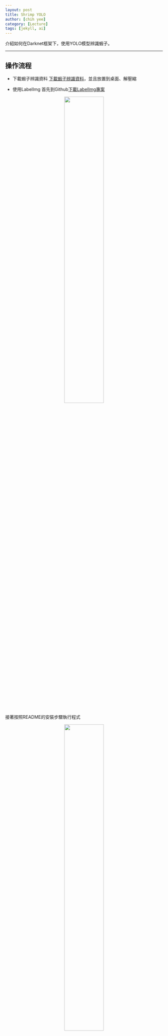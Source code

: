 ```yaml
---
layout: post
title: Shrimp YOLO
author: [chih yee]
category: [Lecture]
tags: [jekyll, ai]
---
```


介紹如何在Darknet框架下，使用YOLO模型辨識蝦子。

---
## 操作流程

* 下載蝦子辨識資料
  [下載蝦子辨識資料](https://drive.google.com/file/d/1C6Tus2PqsEpgVPhhVqb5LIFOMQbv9q8S/view?usp=sharing)，並且放置到桌面、解壓縮

* 使用LabelImg
  首先到Github[下載LabelImg專案](https://github.com/tzutalin/labelImg)
<p align="center"><img src="![image](https://user-images.githubusercontent.com/80897253/210181194-97931f41-5587-4a75-91a8-1b54229c2064.png)" width="50%" height="50%"></p>
  接著按照README的安裝步驟執行程式
<p align="center"><img src="![image](https://user-images.githubusercontent.com/80897253/210181243-76979885-9067-46a4-b704-4798db1ade55.png)" width="50%" height="50%"></p>









<p align="center"><img src=" " width="50%" height="50%"></p>



* GPU Server
<p align="center"><img src="https://www.leadtek.com/images/news/20190527_1_en.jpg" width="50%" height="50%"></p>

* GPU Workstation
<p align="center"><img src="https://www.nvidia.com/content/dam/en-zz/Solutions/Data-Center/dgx-station-a100/nvidia-dgx-station-og.jpg" width="80%" height="80%"></p>

* GPU PC
<table>
<tr>
<td><img src="https://upload.wikimedia.org/wikipedia/commons/9/96/Quad-GeForce-GTX-Titan-Black-Ultimate-GPU-Gaming-Computer.png"></td>
<td><img src="https://media.zenfs.com/en/techradar_949/bc146508a6d089d94ed89057a96c60df"></td>
</tr>
</table>

* Embedded Systems
![](https://www.nvidia.com/content/dam/en-zz/Solutions/intelligent-machines/embedded-systems/jetson-commercial-journey-og.jpg)

---
## AI chips
### [Top 10 Gamechanger of AI Chips Industry to Know in 2022](https://industrywired.com/top-10-gamechanger-of-ai-chips-industry-to-know-in-2022/)
* **IBM** released its “neuromorphic chip” TrueNorth AI in 2014. TrueNorth includes 5 four billion transistors, 1 million neurons, and 256 million synapses.<br>
“What we’ve done with the Telum chip is we’ve completely re-architected how these caches work to keep a lot more data a lot closer to the processor core than we have done in the past,” said Christian Jacobi, IBM Fellow and chief technology officer of system architecture and design for IBM zSystems. “To do this, we’ve quadrupled the level two cache. We now have a 32-MB level-two cache.”<br>
* **Nvidia** H100 features fourth-generation Tensor Cores and the Transformer Engine with FP8 precision that provides up to 9X faster training over the prior generation for mixture-of-experts (MoE) models. The combination of fourth-generation NVlink, which offers 900 gigabytes per second (GB/s) of GPU-to-GPU interconnect
* **Intel** Gaudi2, designed by Intel's Israel-based Habana Labs, is twice as fast as its first-generation predecessor.
* **Google** Cloud TPU is the purpose-constructed device gaining knowledge of accelerator chip that powers Google merchandise like Translate, Photos, Search, Assistant, and Gmail. 
* **Advanced Micro Devices (AMD)** gives hardware and software program answers including EPYC CPUs and Radeon Instinct GPUs for device studying and deep studying

leading AI chip startups<br>
* **Cerebras Systems** WSE-2, which has 850,000 cores and 2.6 trillion transistors
* **SambaNova Systems** has advanced the SN10 processor chip and raised greater than $1.1 billion in funding. SambaNova Systems builds information facilities and rentals them to the businesses.
* **Graphcore** is a British agency based in 2016. The agency introduced its flagship AI chip as IPU-POD256. Graphcore has already been funded with around seven hundred million.
* **Groq** has been based through former Google employees. The startup has already raised around $350 million and produced its first fashions consisting of GroqChip Processor, GroqCard Accelerator, etc.

---
### Tesla D1 chip
[Enter Dojo: Tesla Reveals Design for Modular Supercomputer & D1 Chip](https://www.hpcwire.com/2021/08/20/enter-dojo-tesla-reveals-design-for-modular-supercomputer-d1-chip/)
<table>
  <tr>
    <td><img src="https://6lli539m39y3hpkelqsm3c2fg-wpengine.netdna-ssl.com/wp-content/uploads/2021/08/d1-chip-tesla-300x204.png"/></td>
    <td><img src="https://6lli539m39y3hpkelqsm3c2fg-wpengine.netdna-ssl.com/wp-content/uploads/2021/08/training-tile-tesla-300x206.png"/></td>
  </tr>
</table>
![](https://6lli539m39y3hpkelqsm3c2fg-wpengine.netdna-ssl.com/wp-content/uploads/2021/08/exapod-768x250.png)

<font size="3">
With each D1 chip providing 22.6 teraflops of FP32 performance, <br>
each training tile will provide 565 teraflops and each cabinet (containing 12 tiles) will provide 6.78 petaflops - <br>
meaning that one ExaPOD alone will deliver a maximum theoretical performance of 67.8 FP32 petaflops. <br>
</font>

[Tesla details Dojo supercomputer, reveals Dojo D1 chip and training tile module](https://www.datacenterdynamics.com/en/news/tesla-details-dojo-supercomputer-reveals-dojo-d1-chip-and-training-tile-module/)
<table>
  <tr>
  <td><img src="https://i0.wp.com/semianalysis.com/wp-content/uploads/2021/08/training-tile-2.png?resize=800%2C445&ssl=1" /></td>
  <td><img src="https://media.datacenterdynamics.com/media/images/training_tiles_III.original.png" /></td>
  </tr>
</table>

---
### Google TPU
* [TPU System Architecture](https://cloud.google.com/tpu/docs/system-architecture-tpu-vm)
* Cloud TPU VM architectures
![](https://cloud.google.com/tpu/docs/images/tpu-pod-architecture.png)
* Ref. [Hardware for Deep Learning Part4: ASIC](https://blog.inten.to/hardware-for-deep-learning-part-4-asic-96a542fe6a81)
![](https://miro.medium.com/max/2000/1*iOWhkTnD0uXnpQ2Y_viHdA.png)
* TPU v4 
![](https://1.bp.blogspot.com/-E_4XkiTpfik/YLInSqPOY6I/AAAAAAAAAYo/h9FR2niT-yMZJgLUcLi03C2w-4yFCUwFgCLcBGAsYHQ/s16000/Google-TPU-v4.png)
* TPU v3 Block Diagram
![](https://1.bp.blogspot.com/-eVdyyxSonCM/YLIp1D90koI/AAAAAAAAAZo/yn_8_Ku9ReglUf_-UKVxQh8Nidpi1iFJwCLcBGAsYHQ/w640-h350/TPU-v3-Block-Diagram.png)
* TPU Block Diagram
![](https://miro.medium.com/max/700/1*9uNlFIx5Uic2hoC4jIV6hg.png)

---
### Nvida GPUs
* **V100** (DataCenter GPU)
![](https://www.nvidia.com/content/dam/en-zz/es_em/es_em/Solutions/Data-Center/tesla-v100/data-center-tesla-v100-pcie-625-ud@2x.jpg)
* **A100** (DataCenter GPU)
![](https://s4.itho.me/sites/default/files/images/Nvidia%20A100%20PCIe.jpg)
* **H100**:
![](https://developer-blogs.nvidia.com/wp-content/uploads/2022/03/GTC2022_SXM5_01_v001_DL-1536x864.png)

* **DXG-H100** (Workstation)
![](https://sw.cool3c.com/user/29442/2022/3230118d-3972-4525-a8a7-bbf06bcac615.jpg)
* **RTX4090** (Graphics Card)
![](https://www.digitaltrends.com/wp-content/uploads/2022/09/rtx409001.jpg?fit=720%2C405&p=1)

---
### [NVIDIA Hopper Architecture In-Depth](https://developer.nvidia.com/blog/nvidia-hopper-architecture-in-depth/)<br>
![](https://developer-blogs.nvidia.com/wp-content/uploads/2022/03/Perf-Main-FINAL-768x325.jpg)
![](https://developer-blogs.nvidia.com/wp-content/uploads/2022/03/H100-Streaming-Multiprocessor-SM-625x869.png)
![](https://developer-blogs.nvidia.com/wp-content/uploads/2022/03/New-Hopper-FP8-Precisions-625x340.jpg)

---
### [NVIDIA DLSS3](https://www.nvidia.com/en-us/geforce/news/dlss3-ai-powered-neural-graphics-innovations/)
NVIDIA DLSS revolutionized graphics by using AI super resolution and Tensor Cores on GeForce RTX GPUs to boost frame rates while delivering crisp, high quality images that rival native resolution.
![](https://images.nvidia.com/aem-dam/Solutions/geforce/ada/news/dlss3-ai-powered-neural-graphics-innovations/how-nvidia-dlss-3-works.jpg)
![](https://images.nvidia.com/aem-dam/Solutions/geforce/ada/news/dlss3-ai-powered-neural-graphics-innovations/nvidia-dlss-3-motion-optical-flow-accelerator.jpg)
<iframe width="750" height="422" src="https://www.youtube.com/embed/cJlo2I7CiD0" title="Microsoft Flight Simulator | NVIDIA DLSS 3 - Exclusive First-Look" frameborder="0" allow="accelerometer; autoplay; clipboard-write; encrypted-media; gyroscope; picture-in-picture" allowfullscreen></iframe>

---
### CUDA & CuDNN
* [CUDA Toolkit](https://developer.nvidia.com/cuda-toolkit) 
* [CuDNN](https://developer.nvidia.com/cudnn)
![](https://developer.nvidia.com/sites/default/files/akamai/cudnn/cudnn_chart.png)

---
### Nivida Jetson 
![](https://www.fastcompression.com/img/jetson/nvidia-jetson-modules2.png)
![](https://github.com/rkuo2000/AI-course/blob/gh-pages/images/Jetson_modules_Hardware_comparison.png?raw=true)
* [Jetson AGX Orin 32GB module](https://www.nvidia.com/zh-tw/autonomous-machines/embedded-systems/jetson-orin/) 275 TOPS
![](https://www.nvidia.com/content/dam/en-zz/Solutions/intelligent-machines/jetson-orin/jetson-orin-modules-2c50-d.jpg)
* [Jetson Benchmarks](https://developer.nvidia.com/embedded/jetson-benchmarks)
* [Getting the Best Performance on MLPerf Inference 2.0](https://developer.nvidia.com/blog/getting-the-best-performance-on-mlperf-inference-2-0/)

---
### Jetson Orin Nano
It has up to eight streaming multiprocessors (SMs) composed of 1024 CUDA cores and up to 32 Tensor Cores for AI processing.
![](https://developer-blogs.nvidia.com/wp-content/uploads/2022/09/Block-diagram-of-Jetson-Orin-Nano-625x508.png)
![](https://github.com/rkuo2000/AI-course/blob/gh-pages/images/Jetson_Orin_Nano.png?raw=true)

---
### Kneron 耐能智慧
* KL530 AI SoC
![](https://www.kneron.com/tw/_upload/image/solution/large/938617699868711f.jpg)
  - 基於ARM Cortex M4 CPU内核的低功耗性能和高能效設計。
  - 算力達1 TOPS INT 4，在同等硬件條件下比INT 8的處理效率提升高達70%。
  - 支持CNN,Transformer，RNN Hybrid等多種AI模型。
  - 智能ISP可基於AI優化圖像質量，強力Codec實現高效率多媒體壓縮。
  - 冷啟動時間低於500ms，平均功耗低於500mW。
<br>
<br>
* KL720 AI SoC (算力可達0.9 TOPS/W)
![](https://www.kneron.com/tw/_upload/image/solution/large/95f4758c9cfd08.png)
  - 基於ARM Cortex M4 CPU内核的低功耗性能和高能效設計
  - 可適配高端IP攝像頭，智能電視，AI眼鏡、耳機以及AIoT網絡的終端設備。 
  - 可處理高達4K圖像，全高清影音和3D感應，實現精準的臉部識別以及手勢控制。 
  - 可為翻譯機和AI助手等產品提供自然語言處理。 
  - 以上各種功能以及其它邊緣AI — 例如感熱 — 均可實時處理。 
<br>

---
### Realtek AmebaPro2
[AMB82-MINI](https://www.amebaiot.com/en/amebapro2/#rtk_amb82_mini)<br>
![](https://www.amebaiot.com/wp-content/uploads/2022/06/AMB82-MINI-2048x1489.jpg)
* MCU
  - Part Number: RTL8735B
  - 32-bit Arm v8M, up to 500MHz
* MEMORY
  - 768KB ROM
  - 512KB RAM
  - Supports MCM embedded DDR2/DDR3L memory up to 128MB
  - External Flash up to 64MB
* KEY FEATURES
  - Integrated 802.11 a/b/g/n Wi-Fi, 2.4GHz/5GHz
  - Bluetooth Low Energy (BLE) 4.2
  - Integrated Intelligent Engine @ 0.4 TOPS
  - Ethernet Interface
  - USB Host/Device
  - SD Host
  - ISP
  - Audio Codec
  - H.264/H.265
  - Secure Boot
  - Crypto Engine
* OTHER FEATURES
  - 2 SPI interfaces
  - 1 I2C interface
  - 8 PWM interfaces
  - 3 UART interfaces
  - 3 ADC interfaces
  - 2 GDMA interfaces
  - Max 23 GPIO
<iframe width="580" height="327" src="https://www.youtube.com/embed/_Kzqh6JXndo" title="AIoT: AmebaPro2 vs ESP32" frameborder="0" allow="accelerometer; autoplay; clipboard-write; encrypted-media; gyroscope; picture-in-picture" allowfullscreen></iframe>

---
## [mlplatform.org](https://www.mlplatform.org/)
The machine learning platform is part of the Linaro Artificial Intelligence Initiative and is the home for Arm NN and Compute Library – open-source software libraries that optimise the execution of machine learning (ML) workloads on Arm-based processors.
![](https://www.mlplatform.org/assets/images/assets/images/content/NN-frameworks20190814-800-1d11a6.webp)
<table>
  <tr><td>Project</td><td>Repository</td></tr>
  <tr><td>Arm NN</td><td>[https://github.com/ARM-software/armnn](https://github.com/ARM-software/armnn)</td></tr>
  <tr><td>Compute Library</td><td>[https://review.mlplatform.org/#/admin/projects/ml/ComputeLibrary](https://review.mlplatform.org/#/admin/projects/ml/ComputeLibrary)</td></tr>
  <tr><td>Arm Android NN Driver</td><td>https://github.com/ARM-software/android-nn-driver</td></tr>
</table>

---
### [ARM NN SDK](https://www.arm.com/zh-TW/products/silicon-ip-cpu/ethos/arm-nn)
免費提供的 Arm NN (類神經網路) SDK，是一組開放原始碼的 Linux 軟體工具，可在節能裝置上實現機器學習工作負載。這項推論引擎可做為橋樑，連接現有神經網路框架與節能的 Arm Cortex-A CPU、Arm Mali 繪圖處理器及 Ethos NPU。<br>

**[ARM NN](https://github.com/ARM-software/armnn)**<br>
Arm NN is the most performant machine learning (ML) inference engine for Android and Linux, accelerating ML on Arm Cortex-A CPUs and Arm Mali GPUs.

---
## [AI on Chip Taiwan Alliance (台灣人工智慧晶片聯盟)](https://www.aita.org.tw/)
![](https://www.aita.org.tw/images/sig2-1.png)
<br>
![](https://www.aita.org.tw/images/sig2-2.png)

---
## ML Benchmark: 
<p align="center"><img src="https://www.servethehome.com/wp-content/uploads/2021/06/Google-TPU-v4-MLPerf-v1.0-Tope-Line-Results-1536x1536.png" width="70%" height="70%"></p>

### [MLPerf](https://mlcommons.org/en/)
* MLPerf Inference v1.1 Results<br>
&emsp;[inference-datacenter v1.1 results](https://mlcommons.org/en/inference-datacenter-11/)<br>
&emsp;[inference-edge v1.1 results](https://www.mlcommons.org/en/inference-edge-11/)<br>
* [MLPerf Training v1.0 Results](https://mlcommons.org/en/training-normal-10/)<br>
* [MLPerf Tiny Inference Benchmark](https://mlcommons.org/en/inference-tiny-05)<br>

---
## Framework
### [PyTorch](https://pytorch.org)
![](https://miro.medium.com/max/1400/1*agu5YjWbY1RXhWHZJLZwbw.png)

### [Tensorflow](https://www.tensorflow.org)

### [Tensorflow Lite](https://www.tensorflow.org/lite)

### [Tensorflow Lite for Microcontroller](https://www.tensorflow.org/lite/microcontrollers)

### TinyML
[EloquentTinyML](https://github.com/eloquentarduino/EloquentTinyML)

### [Tensorflow.js](https://www.tensorflow.org/js/demos)

### [MediaPipe](https://google.github.io/mediapipe/)

---
## Open Platforms
<table>
  <tr>
    <td><a href="https://kaggle.com"><img src="https://www.kaggle.com/static/images/site-logo.png"></a></td>
    <td><a href="https://gym.openai.com/"><img src="https://i.pinimg.com/474x/a8/5e/11/a85e111c643e20543f1a5283a2de835c.jpg"></a></td>
  </tr>
</table>
<br>
<br>

*This site was last updated {{ site.time | date: "%B %d, %Y" }}.*

